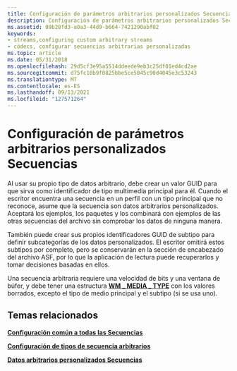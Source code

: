 ```yaml
---
title: Configuración de parámetros arbitrarios personalizados Secuencias
description: Configuración de parámetros arbitrarios personalizados Secuencias
ms.assetid: 09b28fd3-a0a3-44d9-b664-7421290abf02
keywords:
- streams,configuring custom arbitrary streams
- códecs, configurar secuencias arbitrarias personalizadas
ms.topic: article
ms.date: 05/31/2018
ms.openlocfilehash: 29d5cf3e95a5514ddeede9eb3c25df01ed4cd2ae
ms.sourcegitcommit: d75fc10b9f0825bbe5ce5045c90d4045e3c53243
ms.translationtype: MT
ms.contentlocale: es-ES
ms.lasthandoff: 09/13/2021
ms.locfileid: "127571264"
---
```

# <a name="configuring-custom-arbitrary-streams"></a>Configuración de parámetros arbitrarios personalizados Secuencias

Al usar su propio tipo de datos arbitrario, debe crear un valor GUID para que sirva como identificador de tipo multimedia principal para él. Cuando el escritor encuentra una secuencia en un perfil con un tipo principal que no reconoce, asume que la secuencia son datos arbitrarios personalizados. Aceptará los ejemplos, los paquetes y los combinará con ejemplos de las otras secuencias del archivo sin comprobar los datos de ninguna manera.

También puede crear sus propios identificadores GUID de subtipo para definir subcategorías de los datos personalizados. El escritor omitirá estos subtipos por completo, pero se conservarán en la sección de encabezado del archivo ASF, por lo que la aplicación de lectura puede recuperarlos y tomar decisiones basadas en ellos.

Una secuencia arbitraria requiere una velocidad de bits y una ventana de búfer, y debe tener una estructura [**WM \_ MEDIA \_ TYPE**](/previous-versions/windows/desktop/api/wmsdkidl/ns-wmsdkidl-wm_media_type) con los valores borrados, excepto el tipo de medio principal y el subtipo (si se usa uno).

## <a name="related-topics"></a>Temas relacionados

<dl> <dt>

[**Configuración común a todas las Secuencias**](configuration-common-to-all-streams.md)
</dt> <dt>

[**Configuración de tipos de secuencia arbitrarios**](configuring-arbitrary-stream-types.md)
</dt> <dt>

[**Datos arbitrarios personalizados Secuencias**](custom-arbitrary-data-streams.md)
</dt> </dl>

 

 




